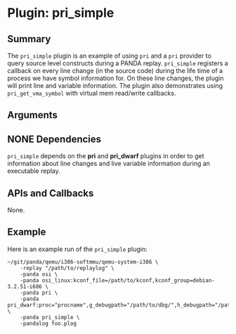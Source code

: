 Plugin: pri_simple
===========

Summary
-------

The `pri_simple` plugin is an example of using `pri` and a `pri` provider to query source level constructs
during a PANDA replay.
`pri_simple` registers a callback on every line change (in the source code) during the life time of a process
we have symbol information for.
On these line changes, the plugin will print line and variable information.
The plugin also demonstrates using `pri_get_vma_symbol` with virtual mem read/write callbacks.

Arguments
---------

NONE
Dependencies
------------

`pri_simple` depends on the **pri** and **pri_dwarf** plugins in order to get information about line changes and live variable information during an executable replay.

APIs and Callbacks
------------------

None.

Example
-------

Here is an example run of the `pri_simple` plugin:

    ~/git/panda/qemu/i386-softmmu/qemu-system-i386 \
        -replay "/path/to/replaylog" \
        -panda osi \
        -panda osi_linux:kconf_file=/path/to/kconf,kconf_group=debian-3.2.51-i686 \
        -panda pri \
        -panda pri_dwarf:proc="procname",g_debugpath="/path/to/dbg/",h_debugpath="/path/to/hostdbg" \
        -panda pri_simple \
        -pandalog foo.plog

